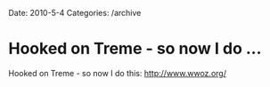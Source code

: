 Date: 2010-5-4
Categories: /archive

# Hooked on Treme - so now I do ...

Hooked on Treme - so now I do this: <a href="http://www.wwoz.org/" rel="nofollow">http://www.wwoz.org/</a>
